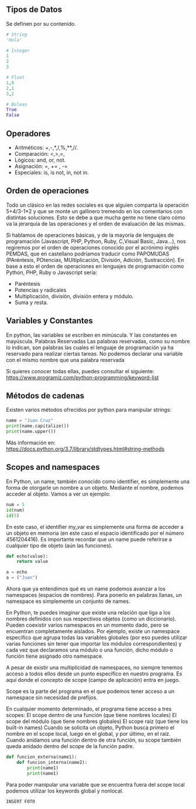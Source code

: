 ## Tipos de Datos ##
Se definen por su contenido.

```python
# String
'Hola'

# Integer
1
2
3

# Float
1,0
2,1
3,2

# Bolean
True
False
```

## Operadores ##
- Aritméticos: +,-,*,/,%,**,//.
- Comparación: <,>,=,
- Lógicos:  and, or, not.
- Asignación: =, += , -=
- Especiales: is, is not, in, not in.

## Orden de operaciones ##
Todo un clásico en las redes sociales es que alguien comparta la operación 5+4/3-1*2 y que se monte un gallinero tremendo en los comentarios con distintas soluciones. Esto se debe a que mucha gente no tiene claro cómo va la jerarquía de las operaciones y el orden de evaluación de las mismas.

Si hablamos de operaciones básicas, y de la mayoría de lenguajes de programación (Javascript, PHP, Python, Ruby, C,Visual Basic, Java…), nos regiremos por el orden de operaciones conocido por el acrónimo inglés PEMDAS, que en castellano podríamos traducir como PAPOMUDAS (PAréntesis, POtencias, MUltiplicación, División, Adición, Sustracción). En base a esto el orden de operaciones en lenguajes de programación como Python, PHP, Ruby o Javascript sería:

- Paréntesis
- Potencias y radicales
- Multiplicación, división, división entera y módulo.
- Suma y resta.

## Variables y Constantes ##

En python, las variables se escriben en minúscula. Y las constantes en mayúscula.
Palabras Reservadas
Las palabras reservadas, como su nombre lo indican, son palabras las cuales el lenguaje de programación ya ha reservado para realizar ciertas tareas. No podemos declarar una variable con el mismo nombre que una palabra reservada

Si quieres conocer todas ellas, puedes consultar el siguiente: https://www.programiz.com/python-programming/keyword-list

## Métodos de cadenas ##

Existen varios métodos ofrecidos por python para manipular strings:
```python
name = "Juan Cruz"
print(name.capitalize())
print(name.upper())
```
Más información en: https://docs.python.org/3.7/library/stdtypes.html#string-methods

## Scopes and namespaces ##

En Python, un name, también conocido como identifier, es simplemente una forma de otorgarle un nombre a un objeto. Mediante el nombre, podemos acceder al objeto. Vamos a ver un ejemplo:

```python
num = 5
id(num)
id(5)
```

En este caso, el identifier my_var es simplemente una forma de acceder a un objeto en memoria (en este caso el espacio identificado por el número 4561204416). Es importante recordar que un name puede referirse a cualquier tipo de objeto (aún las funciones).

```python
def echo(value):
    return value

a = echo
a = ("Juan")
```

Ahora que ya entendimos qué es un name podemos avanzar a los namespaces (espacios de nombres). Para ponerlo en palabras llanas, un namespace es simplemente un conjunto de names.

En Python, te puedes imaginar que existe una relación que liga a los nombres definidos con sus respectivos objetos (como un diccionario). Pueden coexistir varios namespaces en un momento dado, pero se encuentran completamente aislados. Por ejemplo, existe un namespace específico que agrupa todas las variables globales (por eso puedes utilizar varias funciones sin tener que importar los módulos correspondientes) y cada vez que declaramos una módulo o una función, dicho módulo o función tiene asignado otro namespace.

A pesar de existir una multiplicidad de namespaces, no siempre tenemos acceso a todos ellos desde un punto específico en nuestro programa. Es aquí donde el concepto de scope (campo de aplicación) entra en juego.

Scope es la parte del programa en el que podemos tener acceso a un namespace sin necesidad de prefijos.

En cualquier momento determinado, el programa tiene acceso a tres scopes:
El scope dentro de una función (que tiene nombres locales)
El scope del módulo (que tiene nombres globales)
El scope raíz (que tiene los built-in names)
Cuando se solicita un objeto, Python busca primero el nombre en el scope local, luego en el global, y por último, en el raíz. Cuando anidamos una función dentro de otra función, su scope también queda anidado dentro del scope de la función padre.

```python
def funcion_externa(name1):
    def funcion_interna(name2):
        print(name1)
        print(name1)
```
Para poder manipular una variable que se encuentra fuera del scope local podemos utilizar los keywords global y nonlocal.

    INSERT FOTO